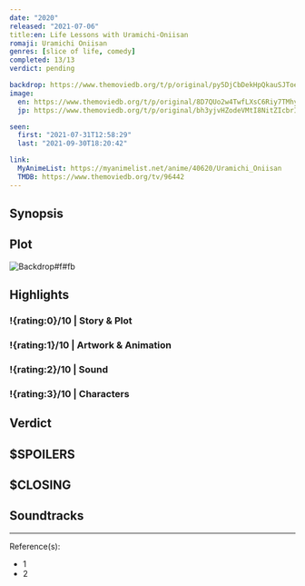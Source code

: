 ```yaml
---
date: "2020"
released: "2021-07-06"
title:en: Life Lessons with Uramichi-Oniisan
romaji: Uramichi Oniisan
genres: [slice of life, comedy]
completed: 13/13
verdict: pending

backdrop: https://www.themoviedb.org/t/p/original/py5DjCbDekHpQkauSJToeO2FWjS.jpg
image:
  en: https://www.themoviedb.org/t/p/original/8D7QUo2w4TwfLXsC6Riy7TMhyje.jpg
  jp: https://www.themoviedb.org/t/p/original/bh3yjvHZodeVMtI8NitZIcbrIUK.jpg

seen:
  first: "2021-07-31T12:58:29"
  last: "2021-09-30T18:20:42"

link:
  MyAnimeList: https://myanimelist.net/anime/40620/Uramichi_Oniisan
  TMDB: https://www.themoviedb.org/tv/96442
---
```



## Synopsis

## Plot

![Backdrop#f#fb](link "Source: TMDB")

## Highlights

### !{rating:0}/10 | Story & Plot

### !{rating:1}/10 | Artwork & Animation

### !{rating:2}/10 | Sound

### !{rating:3}/10 | Characters

## Verdict

## $SPOILERS

## $CLOSING

## Soundtracks

***
Reference(s):

- 1
- 2
